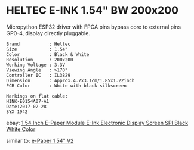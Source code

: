 # HELTEC E-INK 1.54" BW 200x200

Micropython ESP32 driver with FPGA pins bypass core
to external pins GP0-4, display directly pluggable.

    Brand           : Heltec
    Size            : 1.54"
    Color           : Black & White
    Resolution      : 200x200
    Working Voltage : 3.3V
    Viewing Angle   : >170°
    Controller IC   : IL3829
    Dimension       : Approx.4.7x3.1cm/1.85x1.22inch
    PCB Color       : White with black silkscreen

    Markings on flat cable:
    HINK-E0154A07-A1
    Date:2017-02-28
    SYX 1942

ebay:
[1.54 Inch E-Paper Module E-Ink Electronic Display Screen SPI Black White Color](https://www.ebay.com/itm/1-54-Inch-E-Paper-Module-E-Ink-Electronic-Display-Screen-SPI-Black-White-Color/392556403310?hash=item5b662f5a6e:g:BfgAAOSwrcRd3W2f)

similar to:
[e-Paper 1.54" V2](https://github.com/waveshare/e-Paper/blob/master/Arduino/epd1in54b_V2/epd1in54b_V2.cpp)
